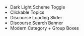 - Dark Light Scheme Toggle
- Clickable Topics
- Discourse Loading Slider
- Discourse Search Banner
- Modern Category + Group Boxes